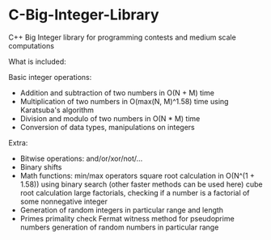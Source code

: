 # C-Big-Integer-Library
C++ Big Integer library for programming contests and medium scale computations

What is included:

Basic integer operations:
- Addition and subtraction of two numbers in O(N + M) time
- Multiplication of two numbers in O(max(N, M)^1.58) time using Karatsuba's algorithm
- Division and modulo of two numbers in O(N * M) time
- Conversion of data types, manipulations on integers

Extra:
- Bitwise operations: and/or/xor/not/...
- Binary shifts
- Math functions:
    min/max operators
    square root calculation in O(N^(1 + 1.58)) using binary search (other faster methods can be used here)
    cube root calculation
    large factorials, checking if a number is a factorial of some nonnegative integer
- Generation of random integers in particular range and length
- Primes
    primality check
    Fermat witness method for pseudoprime numbers
    generation of random numbers in particular range
    



